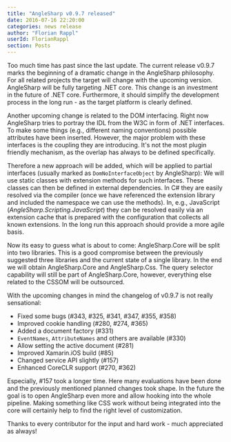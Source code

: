 ```yaml
---
title: "AngleSharp v0.9.7 released"
date: 2016-07-16 22:20:00
categories: news release
author: "Florian Rappl"
userId: FlorianRappl
section: Posts
---
```

Too much time has past since the last update. The current release v0.9.7 marks the beginning of a dramatic change in the AngleSharp philosophy. For all related projects the target will change with the upcoming version. AngleSharp will be fully targeting .NET core. This change is an investment in the future of .NET core. Furthermore, it should simplify the development process in the long run - as the target platform is clearly defined.

Another upcoming change is related to the DOM interfacing. Right now AngleSharp tries to portray the IDL from the W3C in form of .NET interfaces. To make some things (e.g., different naming conventions) possible attributes have been inserted. However, the major problem with these interfaces is the coupling they are introducing. It's not the most plugin friendly mechanism, as the overlap has always to be defined specifically.

Therefore a new approach will be added, which will be applied to partial interfaces (usually marked as `DomNoInterfaceObject` by AngleSharp): We will use static classes with extension methods for such interfaces. These classes can then be defined in external dependencies. In C# they are easily resolved via the compiler (once we have referenced the extension library and included the namespace we can use the methods). In, e.g., JavaScript (*AngleSharp.Scripting.JavaScript*) they can be resolved easily via an extension cache that is prepared with the configuration that collects all known extensions. In the long run this approach should provide a more agile basis.

Now its easy to guess what is about to come: AngleSharp.Core will be split into two libraries. This is a good compromise between the previously suggested three libraries and the current state of a single library. In the end we will obtain AngleSharp.Core and AngleSharp.Css. The query selector capability will still be part of AngleSharp.Core, however, everything else related to the CSSOM will be outsourced.

With the upcoming changes in mind the changelog of v0.9.7 is not really sensational:

- Fixed some bugs (#343, #325, #341, #347, #355, #358)
- Improved cookie handling (#280, #274, #365)
- Added a document factory (#331)
- `EventNames`, `AttributeNames` and others are available (#330)
- Allow setting the active document (#281)
- Improved Xamarin.iOS build (#85)
- Changed service API slightly (#157)
- Enhanced CoreCLR support (#270, #362)

Especially, #157 took a longer time. Here many evaluations have been done and the previously mentioned planned changes took shape. In the future the goal is to open AngleSharp even more and allow hooking into the whole pipeline. Making something like CSS work without being integrated into the core will certainly help to find the right level of customization.

Thanks to every contributor for the input and hard work - much appreciated as always!